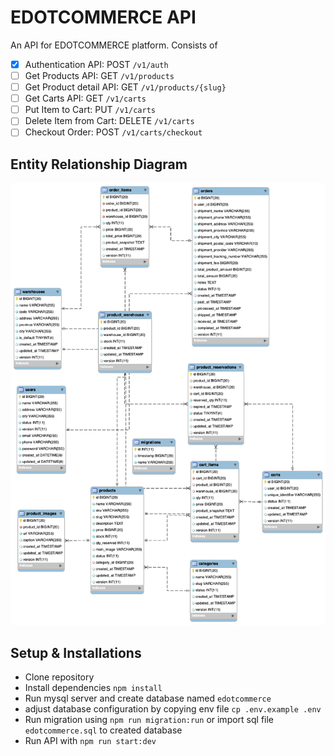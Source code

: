 # EDOTCOMMERCE API

An API for EDOTCOMMERCE platform. Consists of

+ [x] Authentication API: POST `/v1/auth`
+ [ ] Get Products API: GET `/v1/products`
+ [ ] Get Product detail API: GET `/v1/products/{slug}`
+ [ ] Get Carts API: GET `/v1/carts`
+ [ ] Put Item to Cart: PUT `/v1/carts`
+ [ ] Delete Item from Cart: DELETE `/v1/carts`
+ [ ] Checkout Order: POST `/v1/carts/checkout`

## Entity Relationship Diagram

![ERD Diagram](./edotcommerce.png)

## Setup & Installations

+ Clone repository
+ Install dependencies `npm install`
+ Run mysql server and create database named `edotcommerce`
+ adjust database configuration by copying env file `cp .env.example .env`
+ Run migration using `npm run migration:run` or import sql file `edotcommerce.sql` to created database
+ Run API with `npm run start:dev`
